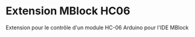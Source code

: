# Extension MBlock HC06
Extension pour le contrôle d'un module HC-06 Arduino pour l'IDE MBlock
<br />
